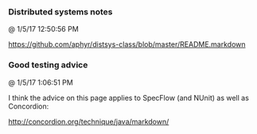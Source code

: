 ﻿

### Distributed systems notes
@ 1/5/17 12:50:56 PM

https://github.com/aphyr/distsys-class/blob/master/README.markdown



### Good testing advice
@ 1/5/17 1:06:51 PM

I think the advice on this page applies to SpecFlow (and NUnit) as well as
Concordion:

http://concordion.org/technique/java/markdown/

